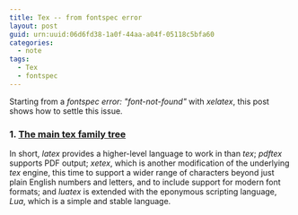 ```yaml
---
title: Tex -- from fontspec error
layout: post
guid: urn:uuid:06d6fd38-1a0f-44aa-a04f-05118c5bfa60
categories:
  - note
tags:
  - Tex
  - fontspec
---
```


Starting from a *fontspec error: "font-not-found"* with *xelatex*, this post shows how to settle this issue.


### 1. [The main tex family tree](https://www.overleaf.com/learn/latex/Articles/The_TeX_family_tree:_LaTeX,_pdfTeX,_XeTeX,_LuaTeX_and_ConTeXt)

In short, *latex* provides a higher-level language to work in than *tex*; *pdftex* supports PDF output; *xetex*, which is another modification of the underlying *tex* engine, this time to support a wider range of characters beyond just plain English numbers and letters, and to include support for modern font formats; and *luatex* is extended with the eponymous scripting language, *Lua*, which is a simple and stable language.

